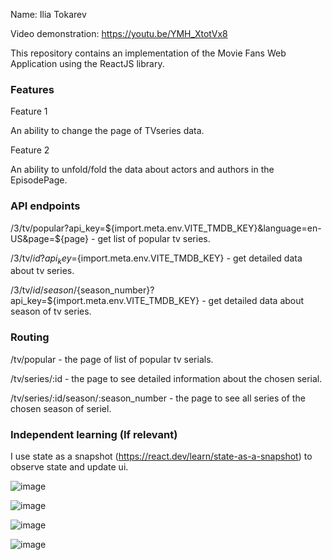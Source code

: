 Name: Ilia Tokarev </b>

Video demonstration:  https://youtu.be/YMH_XtotVx8 </b>

This repository contains an implementation of the Movie Fans Web Application using the ReactJS library. </b>

### Features </b>

Feature 1 </b>

An ability to change the page of TVseries data. </b>

Feature 2 </b>

An ability to unfold/fold the data about actors and authors in the EpisodePage. </b>

### API endpoints </b>

/3/tv/popular?api_key=${import.meta.env.VITE_TMDB_KEY}&language=en-US&page=${page} - get list of popular tv series. </b>

/3/tv/${id}?api_key=${import.meta.env.VITE_TMDB_KEY} - get detailed data about tv series. </b>

/3/tv/${id}/season/${season_number}?api_key=${import.meta.env.VITE_TMDB_KEY} - get detailed data about season of tv series. </b>

### Routing </b>

/tv/popular - the page of list of popular tv serials. </b>

/tv/series/:id - the page to see detailed information about the chosen serial. </b>

/tv/series/:id/season/:season_number - the page to see all series of the chosen season of seriel. </b>

### Independent learning (If relevant) </b>

I use state as a snapshot (https://react.dev/learn/state-as-a-snapshot) to observe state and update ui. </b>

![image](https://github.com/Tokarev-IP/frontend/assets/61622665/c21c31bb-46cd-4ee8-ae4f-f3666bbffcdf)

![image](https://github.com/Tokarev-IP/frontend/assets/61622665/e4f8a9d3-a483-494b-94b1-b7673dc7ee41)

![image](https://github.com/Tokarev-IP/frontend/assets/61622665/cd728da6-943d-4630-b986-2f4ed8ecc7c6)

![image](https://github.com/Tokarev-IP/frontend/assets/61622665/3eaa7bfb-ef0e-481c-9260-275f80d06225)

